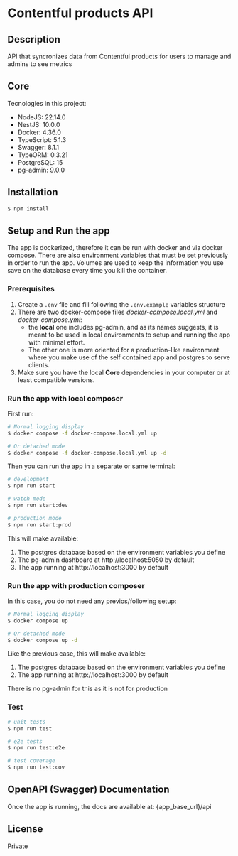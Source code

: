 # Contentful products API

## Description

API that syncronizes data from Contentful products for users to manage and admins to see metrics

## Core

Tecnologies in this project:

- NodeJS: 22.14.0
- NestJS: 10.0.0
- Docker: 4.36.0
- TypeScript: 5.1.3
- Swagger: 8.1.1
- TypeORM: 0.3.21
- PostgreSQL: 15
- pg-admin: 9.0.0

## Installation

```bash
$ npm install
```

## Setup and Run the app

The app is dockerized, therefore it can be run with docker and via docker compose. There are also environment variables that must be set previously in order to run the app.
Volumes are used to keep the information you use save on the database every time you kill the container.

### Prerequisites

1. Create a `.env` file and fill following the `.env.example` variables structure
2. There are two docker-compose files _docker-compose.local.yml_ and _docker-compose.yml_:
   - the **local** one includes pg-admin, and as its names suggests, it is meant to be used in local environments to setup and running the app with minimal effort.
   - The other one is more oriented for a production-like environment where you make use of the self contained app and postgres to serve clients.
3. Make sure you have the local **Core** dependencies in your computer or at least compatible versions.

### Run the app with local composer

First run:

```bash
# Normal logging display
$ docker compose -f docker-compose.local.yml up

# Or detached mode
$ docker compose -f docker-compose.local.yml up -d
```

Then you can run the app in a separate or same terminal:

```bash
# development
$ npm run start

# watch mode
$ npm run start:dev

# production mode
$ npm run start:prod
```

This will make available:

1. The postgres database based on the environment variables you define
2. The pg-admin dashboard at http://localhost:5050 by default
3. The app running at http://localhost:3000 by default

### Run the app with production composer

In this case, you do not need any previos/following setup:

```bash
# Normal logging display
$ docker compose up

# Or detached mode
$ docker compose up -d

```

Like the previous case, this will make available:

1. The postgres database based on the environment variables you define
2. The app running at http://localhost:3000 by default

There is no pg-admin for this as it is not for production

### Test

```bash
# unit tests
$ npm run test

# e2e tests
$ npm run test:e2e

# test coverage
$ npm run test:cov
```

## OpenAPI (Swagger) Documentation

Once the app is running, the docs are available at: {app_base_url}/api

## License

Private
